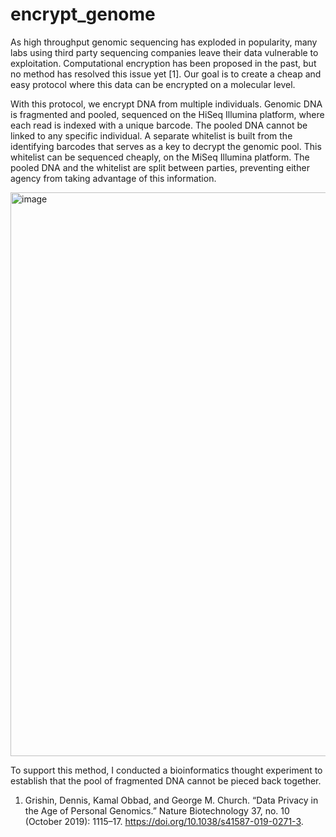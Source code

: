 # encrypt_genome

As high throughput genomic sequencing has exploded in popularity, many labs using third party sequencing companies leave their data vulnerable to exploitation. Computational encryption has been proposed in the past, but no method has resolved this issue yet [1]. Our goal is to create a cheap and easy protocol where this data can be encrypted on a molecular level. 

With this protocol, we encrypt DNA from multiple individuals. Genomic DNA is fragmented and pooled, sequenced on the HiSeq Illumina platform, where each read is indexed with a unique barcode. The pooled DNA  cannot be linked to any specific individual. A separate whitelist is built from the identifying barcodes that serves as a key to decrypt the genomic pool. This whitelist can be sequenced cheaply, on the MiSeq Illumina platform. The pooled DNA and the whitelist are split between parties, preventing either agency from taking advantage of this information. 

<img width="902" alt="image" src="https://github.com/user-attachments/assets/ff446f74-95f7-462f-9dc7-4884081d2182" />

To support this method, I conducted a bioinformatics thought experiment to establish that the pool of fragmented DNA cannot be pieced back together. 

1. Grishin, Dennis, Kamal Obbad, and George M. Church. “Data Privacy in the Age of Personal Genomics.” Nature Biotechnology 37, no. 10 (October 2019): 1115–17. https://doi.org/10.1038/s41587-019-0271-3.
